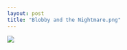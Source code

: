 ```yaml
---
layout: post
title: "Blobby and the Nightmare.png"
---
```

<img id="img" src=" {{ site.baseurl}}/images/9-07-27-20-Blobby-and-the-Nightmare.png"/>